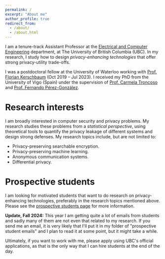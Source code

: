 ```yaml
---
permalink: /
excerpt: "About me"
author_profile: true
redirect_from:
  - /about/
  - /about.html
---
```


I am a tenure-track Assistant Professor at the [Electrical and Computer Engineering](https://ece.ubc.ca/) department, at The University of British Columbia (UBC).
In my research, I study how to design *privacy-enhancing technologies* that offer strong privacy-utility trade-offs.

I was a postdoctoral fellow at the University of Waterloo working with [Prof. Florian Kerschbaum](https://cs.uwaterloo.ca/~fkerschb/) (Oct 2019 – Jul 2023).
I received my PhD from the University of Vigo (Spain) under the supervision of [Prof. Carmela Troncoso](https://carmelatroncoso.com/) and [Prof. Fernando Pérez-González](https://gpsc.uvigo.es/fernando-perez-gonzalez).



# Research interests
I am broadly interested in computer security and privacy problems.
My research studies these problems from a *statistical perspective*, using theoretical tools to quantify the privacy leakage of different systems and design strong defenses.
My research topics include, but are not limited to:
- Privacy-preserving searchable encryption.
- Privacy-preserving machine learning.
- Anonymous communication systems.
- Differential privacy.

# Prospective students
I am looking for motivated students that want to do research on privacy-enhancing technologies, preferably in the research topics mentioned above.
Please see the [prospective students page](/students) for more information.

**Update, Fall 2024:** This year I am getting quite a lot of emails from students and sadly many of them are not even that related to my research.
If you send me an email, it is very likely that I'll put it in my folder of "prospective student emails" and I plan to read it at some point, but it might take a while.

Ultimately, if you want to work with me, please apply using UBC's official applications, as that is the only way that I can hire students at the end of the day.